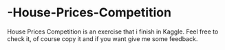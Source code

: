 # -House-Prices-Competition
 House Prices Competition is an exercise that i finish in Kaggle. 
Feel free to check it, of course copy it and if you want give me some feedback.
